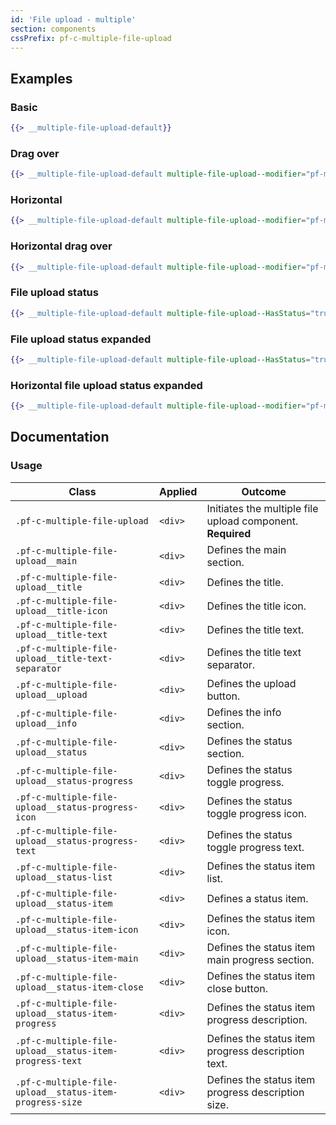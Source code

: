 ```yaml
---
id: 'File upload - multiple'
section: components
cssPrefix: pf-c-multiple-file-upload
---
```


## Examples
### Basic
```hbs
{{> __multiple-file-upload-default}}
```

### Drag over
```hbs
{{> __multiple-file-upload-default multiple-file-upload--modifier="pf-m-drag-over"}}
```

### Horizontal
```hbs
{{> __multiple-file-upload-default multiple-file-upload--modifier="pf-m-horizontal"}}
```

### Horizontal drag over
```hbs
{{> __multiple-file-upload-default multiple-file-upload--modifier="pf-m-horizontal pf-m-drag-over"}}
```

### File upload status
```hbs
{{> __multiple-file-upload-default multiple-file-upload--HasStatus="true" multiple-file-upload--id="multiple-file-upload-status"}}
```

### File upload status expanded
```hbs
{{> __multiple-file-upload-default multiple-file-upload--HasStatus="true" multiple-file-upload-status--IsExpanded="true" multiple-file-upload--id="multiple-file-upload-status-expanded"}}
```

### Horizontal file upload status expanded
```hbs
{{> __multiple-file-upload-default multiple-file-upload--modifier="pf-m-horizontal" multiple-file-upload--HasStatus="true" multiple-file-upload-status--IsExpanded="true" multiple-file-upload--id="multiple-file-upload-status-horizontal-expanded"}}
```

## Documentation

### Usage
| Class | Applied | Outcome |
| -- | -- | -- |
| `.pf-c-multiple-file-upload` | `<div>` | Initiates the multiple file upload component. **Required** |
| `.pf-c-multiple-file-upload__main` | `<div>` | Defines the main section. |
| `.pf-c-multiple-file-upload__title` | `<div>` | Defines the title. |
| `.pf-c-multiple-file-upload__title-icon` | `<div>` | Defines the title icon. |
| `.pf-c-multiple-file-upload__title-text` | `<div>` | Defines the title text. |
| `.pf-c-multiple-file-upload__title-text-separator` | `<div>` | Defines the title text separator. |
| `.pf-c-multiple-file-upload__upload` | `<div>` | Defines the upload button. |
| `.pf-c-multiple-file-upload__info` | `<div>` | Defines the info section. |
| `.pf-c-multiple-file-upload__status` | `<div>` | Defines the status section. |
| `.pf-c-multiple-file-upload__status-progress` | `<div>` | Defines the status toggle progress. |
| `.pf-c-multiple-file-upload__status-progress-icon` | `<div>` | Defines the status toggle progress icon. |
| `.pf-c-multiple-file-upload__status-progress-text` | `<div>` | Defines the status toggle progress text. |
| `.pf-c-multiple-file-upload__status-list` | `<div>` | Defines the status item list. |
| `.pf-c-multiple-file-upload__status-item` | `<div>` | Defines a status item. |
| `.pf-c-multiple-file-upload__status-item-icon` | `<div>` | Defines the status item icon. |
| `.pf-c-multiple-file-upload__status-item-main` | `<div>` | Defines the status item main progress section. |
| `.pf-c-multiple-file-upload__status-item-close` | `<div>` | Defines the status item close button. |
| `.pf-c-multiple-file-upload__status-item-progress` | `<div>` | Defines the status item progress description. |
| `.pf-c-multiple-file-upload__status-item-progress-text` | `<div>` | Defines the status item progress description text. |
| `.pf-c-multiple-file-upload__status-item-progress-size` | `<div>` | Defines the status item progress description size. |
